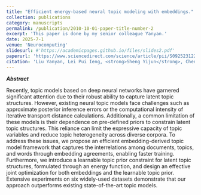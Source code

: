 ```yaml
---
title: "Efficient energy-based neural topic modeling with embeddings."
collection: publications
category: manuscripts
permalink: /publication/2010-10-01-paper-title-number-2
excerpt: 'This paper is done by my senior colleague Yanyan.'
date: 2025-7-1
venue: 'Neurocomputing'
slidesurl: #'https://academicpages.github.io/files/slides2.pdf'
paperurl: 'https://www.sciencedirect.com/science/article/pii/S0925231225008513'
citation: 'Liu Yanyan, Lei Pui Ieng, <strong>Sheng Yijun</strong>, Chen Ximing, & Gong Zhiguo*. (2025). Efficient energy-based neural topic modeling with embeddings. <i>Neurocomputing</i>, 638, 130179.'
---
```

***Abstract***

Recently, topic models based on deep neural networks have garnered significant attention due to their robust ability to capture latent topic structures. However, existing neural topic models face challenges such as approximate posterior inference errors or the computational intensity of iterative transport distance calculations. Additionally, a common limitation of these models is their dependence on pre-defined priors to constrain latent topic structures. This reliance can limit the expressive capacity of topic variables and reduce topic heterogeneity across diverse corpora. To address these issues, we propose an efficient embedding-derived topic model framework that captures the interrelations among documents, topics, and words through embedding agreements, enabling faster training. Furthermore, we introduce a learnable topic prior constraint for latent topic structures, formulated through an energy function, and design an effective joint optimization for both embeddings and the learnable topic prior. Extensive experiments on six widely-used datasets demonstrate that our approach outperforms existing state-of-the-art topic models.

